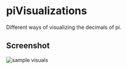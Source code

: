 # piVisualizations
Different ways of visualizing the decimals of pi.

## Screenshot
![sample visuals](https://i.imgur.com/6prjzyg.png)
